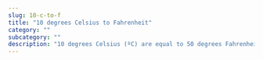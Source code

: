 ```yaml
---
slug: 10-c-to-f
title: "10 degrees Celsius to Fahrenheit"
category: ""
subcategory: ""
description: "10 degrees Celsius (ºC) are equal to 50 degrees Fahrenheit (ºF):"
---
```


